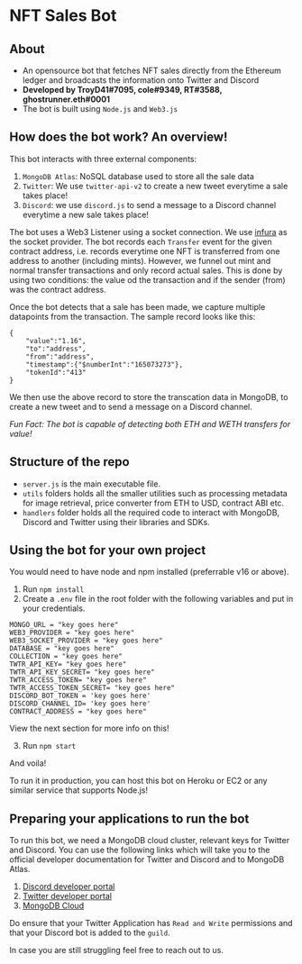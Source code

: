 # NFT Sales Bot

## About

- An opensource bot that fetches NFT sales directly from the Ethereum ledger and broadcasts the information onto Twitter and Discord
- <b> Developed by TroyD41#7095, cole#9349, RT#3588, ghostrunner.eth#0001 </b>
- The bot is built using `Node.js` and `Web3.js`

## How does the bot work? An overview!

This bot interacts with three external components:

1. `MongoDB Atlas`: NoSQL database used to store all the sale data
2. `Twitter`: We use `twitter-api-v2` to create a new tweet everytime a sale takes place!
3. `Discord`: we use `discord.js` to send a message to a Discord channel everytime a new sale takes place!

The bot uses a Web3 Listener using a socket connection. We use [infura](https://infura.io/) as the socket provider. The bot records each `Transfer` event for the given contract address, i.e. records everytime one NFT is transferred from one address to another (including mints).
However, we funnel out mint and normal transfer transactions and only record actual sales. This is done by using two conditions: the value od the transaction and if the sender (from) was the contract address.

Once the bot detects that a sale has been made, we capture multiple datapoints from the transaction. The sample record looks like this:

```
{
    "value":"1.16",
    "to":"address",
    "from":"address",
    "timestamp":{"$numberInt":"165073273"},
    "tokenId":"413"
}
```
We then use the above record to store the transcation data in MongoDB, to create a new tweet and to send a message on a Discord channel.

<i>Fun Fact: The bot is capable of detecting both ETH and WETH transfers for value! </i>

## Structure of the repo

- `server.js` is the main executable file.
- `utils` folders holds all the smaller utilities such as processing metadata for image retrieval, price converter from ETH to USD, contract ABI etc.
- `handlers` folder holds all the required code to interact with MongoDB, Discord and Twitter using their libraries and SDKs.

## Using the bot for your own project

You would need to have node and npm installed (preferrable v16 or above).
1. Run `npm install`
2. Create a `.env` file in the root folder with the following variables and put in your credentials.
```
MONGO_URL = "key goes here"
WEB3_PROVIDER = "key goes here"
WEB3_SOCKET_PROVIDER = "key goes here"
DATABASE = "key goes here"
COLLECTION = "key goes here"
TWTR_API_KEY= "key goes here"
TWTR_API_KEY_SECRET= "key goes here"
TWTR_ACCESS_TOKEN= "key goes here"
TWTR_ACCESS_TOKEN_SECRET= "key goes here"
DISCORD_BOT_TOKEN = 'key goes here'
DISCORD_CHANNEL_ID= 'key goes here'
CONTRACT_ADDRESS = "key goes here"
```
View the next section for more info on this!

3. Run `npm start`

And voila!

To run it in production, you can host this bot on Heroku or EC2 or any similar service that supports Node.js!

## Preparing your applications to run the bot

To run this bot, we need a MongoDB cloud cluster, relevant keys for Twitter and Discord.
You can use the following links which will take you to the official developer documentation for Twitter and Discord and to MongoDB Atlas.

1. [Discord developer portal](https://discord.com/developers/applications)
2. [Twitter developer portal](https://developer.twitter.com/en/docs/platform-overview)
3. [MongoDB Cloud](https://cloud.mongodb.com)

Do ensure that your Twitter Application has `Read and Write` permissions and that your Discord bot is added to the `guild`.

In case you are still struggling feel free to reach out to us.
